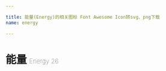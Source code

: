 ```yaml
---

title: 能量(Energy)的相关图标 Font Awesome Icon转svg、png下载
name: energy

---
```


# 能量  <small style="font-size: 60%;font-weight: 100">Energy <span class="badge-secondary badge">26</span> </small>

<search tag="energy" :max="0"/>


